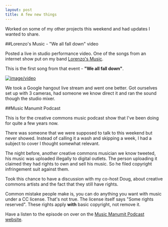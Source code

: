 ```yaml
---
layout: post
title: A few new things
---
```

Worked on some of my other projects this weekend and had updates I wanted to share.

##Lorenzo's Music - "We all fall down" video

Posted a live in studio performance video. One of the songs from an internet show put on my band [Lorenzo's Music](http://www.lorenzosmusic.com/2015/07/we-all-fall-down-live-video.html). 

This is the first song from that event - **"We all fall down"**.

<a href="https://www.youtube.com/watch?v=JMb83zASU5U">
  <img alt="image/video" border="0" src="http://1.bp.blogspot.com/-vZK1G5zZGOg/VbRafPETq1I/AAAAAAAAbLs/wQwsELteRzU/s800/yt-we-all-fall-down-video-title-card-w-button.png" title="Play Video &quot;We All Fall Down&quot;" />
</a>

We took a Google hangout live stream and went one better. Got ourselves set up with 3 cameras, had someone we know direct it and ran the sound though the studio mixer.

##Music Manumit Podcast

This is for the creative commons music podcast show that I've been doing for quite a few years now. 

There was someone that we were supposed to talk to this weekend but never showed. Instead of calling it a wash and skipping a week, I had a subject to cover I thought somewhat relevant. 

The night before, another creative commons musician we know tweeted, his music was uploaded illegally to digital outlets. The person uploading it claimed they had rights to own and sell his music. So he filed copyright infringement suit against them. 

Took this chance to have a discussion with my co-host Doug, about creative commons artists and the fact that they still have rights.

Common mistake people make is, you can do anything you want with music under a CC license. That's not true.  The license itself says "Some rights reserved". These rights apply **with** basic copyright, not remove it.

Have a listen to the episode on over on the [Music Manumit Podcast website](http://www.musicmanumit.com/2015/07/copyright-fight-150726-music-manumit.html).
